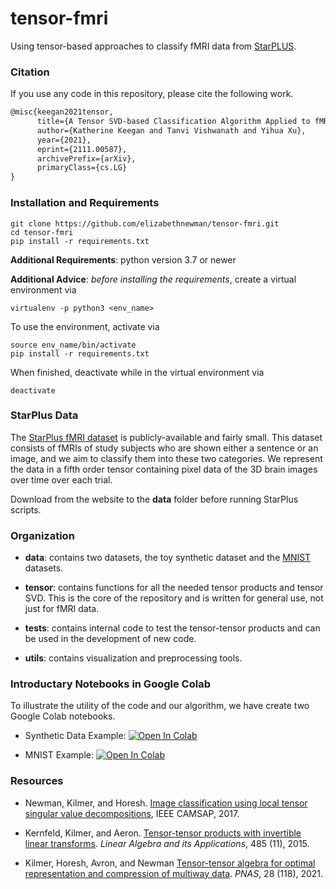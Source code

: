 # tensor-fmri


Using tensor-based approaches to classify fMRI data from [StarPLUS](http://www.cs.cmu.edu/afs/cs.cmu.edu/project/theo-81/www/). 

### Citation
If you use any code in this repository, please cite the following work.

```latex
@misc{keegan2021tensor,
      title={A Tensor SVD-based Classification Algorithm Applied to fMRI Data}, 
      author={Katherine Keegan and Tanvi Vishwanath and Yihua Xu},
      year={2021},
      eprint={2111.00587},
      archivePrefix={arXiv},
      primaryClass={cs.LG}
}
```

### Installation and Requirements
```angular2html
git clone https://github.com/elizabethnewman/tensor-fmri.git
cd tensor-fmri
pip install -r requirements.txt
```
**Additional Requirements**: python version 3.7 or newer

**Additional Advice**: *before installing the requirements*, create a virtual environment via
```angular2html
virtualenv -p python3 <env_name>
```
To use the environment, activate via
```angular2html
source env_name/bin/activate
pip install -r requirements.txt
```
When finished, deactivate while in the virtual environment via
```angular2html
deactivate
```

### StarPlus Data

The [StarPlus fMRI dataset](http://www.cs.cmu.edu/afs/cs.cmu.edu/project/theo-81/www/) is publicly-available and fairly small.  This dataset consists of fMRIs of study subjects who are shown either a sentence or an image, and we aim to classify them into these two categories.  We represent the data in a fifth order tensor containing pixel data of the 3D brain images over time over each trial. 

Download from the website to the **data** folder before running StarPlus scripts.


### Organization

* **data**:  contains two datasets, the toy synthetic dataset and the [MNIST](http://yann.lecun.com/exdb/mnist/) datasets.

* **tensor**: contains functions for all the needed tensor products and tensor SVD.  This is the core of the repository and is written for general use, not just for fMRI data.


* **tests**: contains internal code to test the tensor-tensor products and can be used in the development of new code.

* **utils**: contains visualization and preprocessing tools.  


### Introductary Notebooks in Google Colab

To illustrate the utility of the code and our algorithm, we have create two Google Colab notebooks.

* Synthetic Data Example:
[![Open In Colab](https://colab.research.google.com/assets/colab-badge.svg)](https://colab.research.google.com/github/elizabethnewman/tensor-fmri/blob/main/notebooks/TensorFMRI_MNISTNotebook.ipynb)

* MNIST Example:
[![Open In Colab](https://colab.research.google.com/assets/colab-badge.svg)](https://colab.research.google.com/drive/1KG29iU366NHc_5fbJoAEgAxT4OkE5vzG#scrollTo=r6Pdn4H9RSyI)


### Resources

* Newman, Kilmer, and Horesh. [Image classification using local tensor singular value decompositions](https://ieeexplore.ieee.org/document/8313137), IEEE CAMSAP, 2017.

* Kernfeld, Kilmer, and Aeron. [Tensor-tensor products with invertible linear transforms](https://www.sciencedirect.com/science/article/pii/S0024379515004358). *Linear Algebra and its Applications*, 485 (11), 2015.

* Kilmer, Horesh, Avron, and Newman [Tensor-tensor algebra for optimal representation and compression of multiway data](https://www.pnas.org/content/118/28/e2015851118/tab-article-info). *PNAS*, 28 (118), 2021.



